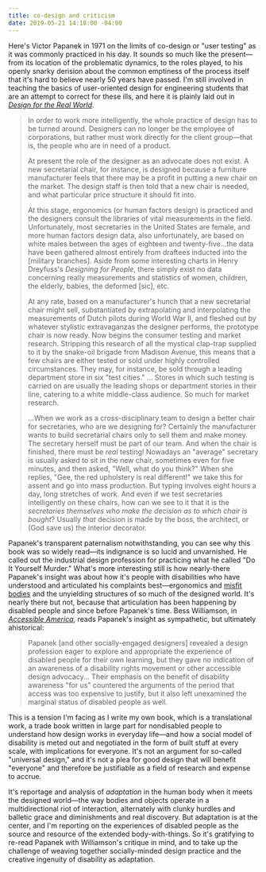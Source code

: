 ```yaml
---
title: co-design and criticism
date: 2019-05-21 14:18:00 -04:00
---
```


Here's Victor Papanek in 1971 on the limits of co-design or "user testing" as it was commonly practiced in his day. It sounds so much like the present—from its location of the problematic dynamics, to the roles played, to his openly snarky derision about the common emptiness of the process itself that it's hard to believe nearly 50 years have passed. I'm still involved in teaching the basics of user-oriented design for engineering students that are an attempt to correct for these ills, and here it is plainly laid out in *[Design for the Real World](https://www.amazon.com/Design-Real-World-Ecology-Social/dp/0897331532/ref=sr_1_2?keywords=design+for+the+real+world&qid=1558541997&s=gateway&sr=8-2)*. 

>In order to work more intelligently, the whole practice of design has to be turned around. Designers can no longer be the employee of corporations, but rather must work directly for the client group—that is, the people who are in need of a product.
>
>At present the role of the designer as an advocate does not exist. A new secretarial chair, for instance, is designed because a furniture manufacturer feels that there may be a profit in putting a new chair on the market. The design staff is then told that a new chair is needed, and what particular price structure it should fit into.
>
>At this stage, ergonomics (or human factors design) is practiced and the designers consult the libraries of vital measurements in the field. Unfortunately, most secretaries in the United States are female, and more human factors design data, also unfortunately, are based on white males between the ages of eighteen and twenty-five...the data have been gathered almost entirely from draftees inducted into the [military branches]. Aside from some interesting charts in Henry Dreyfuss's *Designing for People*, there simply exist no data concerning really measurements and statistics of women, children, the elderly, babies, the deformed [sic], etc.
>
>At any rate, based on a manufacturer's hunch that a new secretarial chair might sell, substantiated by extrapolating and interpolating the measurements of Dutch pilots during World War II, and fleshed out by whatever stylistic extravaganzas the designer performs, the prototype chair is now ready. Now begins the consumer testing and market research. Stripping this research of all the mystical clap-trap supplied to it by the snake-oil brigade from Madison Avenue, this means that a few chairs are either tested or sold under highly controlled circumstances. They may, for instance, be sold through a leading department store in six "test cities." ... Stores in which such testing is carried on are usually the leading shops or department stories in their line, catering to a white middle-class audience. So much for market research.
>
>...When we work as a cross-disciplinary team to design a better chair for secretaries, who are we designing for? Certainly the manufacturer wants to build secretarial chairs only to sell them and make money. The secretary herself must be part of our team. And when the chair is finished, there must be *real* testing! Nowadays an "average" secretary is usually asked to sit in the new chair, sometimes even for five minutes, and then asked, "Well, what do you think?" When she replies, "Gee, the red upholstery is real different!" we take this for assent and go into mass production. But typing involves eight hours a day, long stretches of work. And even if we test secretaries intelligently on these chairs, how can we see to it that it is the *secretaries themselves who make the decision as to which chair is bought*? Usually *that* decision is made by the boss, the architect, or (God save us) the interior decorator.

Papanek's transparent paternalism notwithstanding, you can see why this book was so widely read—its indignance is so lucid and unvarnished. He called out the industrial design profession for practicing what he called "Do It Yourself Murder." What's more interesting still is how nearly-there Papanek's insight was about how it's people with disabilities who have understood and articulated his complaints best—ergonomics and [misfit bodies](https://onlinelibrary.wiley.com/doi/abs/10.1111/j.1527-2001.2011.01206.x) and the unyielding structures of so much of the designed world. It's nearly there but not, because that articulation has been happening by disabled people and since before Papanek's time. Bess Williamson, in *[Accessible America](https://www.amazon.com/Accessible-America-History-Disability-Design/dp/1479894095/ref=sr_1_1?keywords=accessible+america&qid=1558540160&s=gateway&sr=8-1)*, reads Papanek's insight as sympathetic, but ultimately ahistorical: 

>Papanek [and other socially-engaged designers] revealed a design profession eager to explore and appropriate the experience of disabled people for their own learning, but they gave no indication of an awareness of a disability rights movement or other accessible design advocacy... Their emphasis on the benefit of disability awareness "for us" countered the arguments of the period that access was too expensive to justify, but it also left unexamined the marginal status of disabled people as well.

This is a tension I'm facing as I write my own book, which is a translational work, a trade book written in large part for nondisabled people to understand how design works in everyday life—and how a social model of disability is meted out and negotiated in the form of built stuff at every scale, with implications for everyone. It's not an argument for so-called "universal design," and it's not a plea for good design that will benefit "everyone" and therefore be justifiable as a field of research and expense to accrue. 

It's reportage and analysis of *adaptation* in the human body when it meets the designed world—the way bodies and objects operate in a multidirectional riot of interaction, alternately with clunky hurdles and balletic grace and diminishments and real discovery. But adaptation is at the center, and I'm reporting on the experiences of disabled people as the source and resource of the extended body-with-things. So it's gratifying to re-read Papanek with Williamson's critique in mind, and to take up the challenge of weaving together socially-minded design practice and the creative ingenuity of disability as adaptation.





